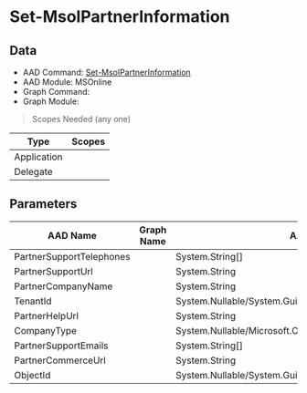 # Set-MsolPartnerInformation

> 

## Data

+ AAD Command: [Set-MsolPartnerInformation](https://docs.microsoft.com/en-us/powershell/module/MSOnline/Set-MsolPartnerInformation)
+ AAD Module: MSOnline
+ Graph Command: []()
+ Graph Module: 

> Scopes Needed (any one)

|Type|Scopes|
|---|---|
|Application||
|Delegate||

## Parameters

|AAD Name|Graph Name|AAD Type|Graph Type|Infos|
|---|---|---|---|---|
|PartnerSupportTelephones||System.String[]|||
|PartnerSupportUrl||System.String|||
|PartnerCompanyName||System.String|||
|TenantId||System.Nullable/System.Guid|||
|PartnerHelpUrl||System.String|||
|CompanyType||System.Nullable/Microsoft.Online.Administration.CompanyType|||
|PartnerSupportEmails||System.String[]|||
|PartnerCommerceUrl||System.String|||
|ObjectId||System.Nullable/System.Guid|||

